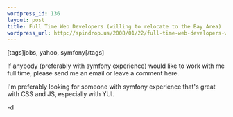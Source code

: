 ```yaml
--- 
wordpress_id: 136
layout: post
title: Full Time Web Developers (willing to relocate to the Bay Area)
wordpress_url: http://spindrop.us/2008/01/22/full-time-web-developers-willing-to-relocate-to-the-bay-area/
---
```

[tags]jobs, yahoo, symfony[/tags]

If anybody (preferably with symfony experience) would like to work with me full time, please send me an email or leave a comment here.

I'm preferably looking for someone with symfony experience that's great with CSS and JS, especially with YUI.

-d
